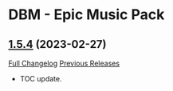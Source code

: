 # DBM - Epic Music Pack

## [1.5.4](https://github.com/ZelionGG/DBM-EpicMusicPack/tree/v1.5.4) (2023-02-27)

[Full Changelog](https://github.com/ZelionGG/DBM-EpicMusicPack/compare/v1.5.3...v1.5.4) [Previous Releases](https://github.com/ZelionGG/DBM-EpicMusicPack/releases)

- TOC update.
